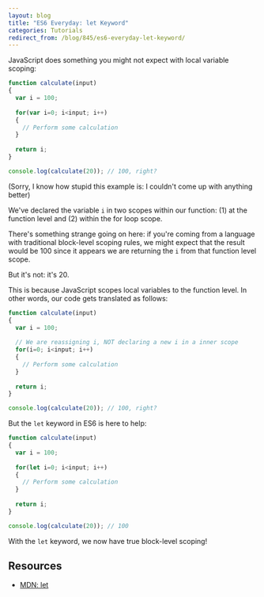```yaml
---
layout: blog
title: "ES6 Everyday: let Keyword"
categories: Tutorials
redirect_from: /blog/845/es6-everyday-let-keyword/
---
```


JavaScript does something you might not expect with local variable scoping:

```javascript
function calculate(input)
{
  var i = 100;
  
  for(var i=0; i<input; i++)
  {
    // Perform some calculation
  }
  
  return i;
}

console.log(calculate(20)); // 100, right?
```

(Sorry, I know how stupid this example is: I couldn't come up with anything better)

We've declared the variable `i` in two scopes within our function: (1) at the function level and (2) within the for loop scope.

There's something strange going on here: if you're coming from a language with traditional block-level scoping rules, we might expect that the result would be 100 since it appears we are returning the `i` from that function level scope.

But it's not: it's 20.

This is because JavaScript scopes local variables to the function level. In other words, our code gets translated as follows:

```javascript
function calculate(input)
{
  var i = 100;
  
  // We are reassigning i, NOT declaring a new i in a inner scope
  for(i=0; i<input; i++)
  {
    // Perform some calculation
  }
  
  return i;
}

console.log(calculate(20)); // 100, right?
```

But the `let` keyword in ES6 is here to help:

```javascript
function calculate(input)
{
  var i = 100;
  
  for(let i=0; i<input; i++)
  {
    // Perform some calculation
  }
  
  return i;
}

console.log(calculate(20)); // 100
```

With the `let` keyword, we now have true block-level scoping!

## Resources

- [MDN: let](https://developer.mozilla.org/en-US/docs/Web/JavaScript/Reference/Statements/let)
